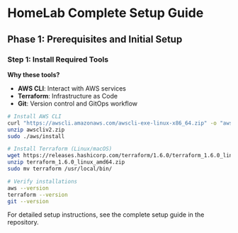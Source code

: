 # HomeLab Complete Setup Guide

## Phase 1: Prerequisites and Initial Setup

### Step 1: Install Required Tools

**Why these tools?**
- **AWS CLI**: Interact with AWS services
- **Terraform**: Infrastructure as Code
- **Git**: Version control and GitOps workflow

```bash
# Install AWS CLI
curl "https://awscli.amazonaws.com/awscli-exe-linux-x86_64.zip" -o "awscliv2.zip"
unzip awscliv2.zip
sudo ./aws/install

# Install Terraform (Linux/macOS)
wget https://releases.hashicorp.com/terraform/1.6.0/terraform_1.6.0_linux_amd64.zip
unzip terraform_1.6.0_linux_amd64.zip
sudo mv terraform /usr/local/bin/

# Verify installations
aws --version
terraform --version
git --version
```

For detailed setup instructions, see the complete setup guide in the repository.
